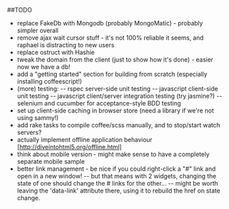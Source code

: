 ##TODO
- replace FakeDb with Mongodb (probably MongoMatic) - probably simpler overall
- remove ajax wait cursor stuff - it's not 100% reliable it seems, and raphael is distracting to new users
- replace ostruct with Hashie
- tweak the domain from the client (just to show how it's done) - easier now we have a db!
- add a "getting started" section for building from scratch (especially installing coffeescript!)
- (more) testing:
-- rspec server-side unit testing
-- javascript client-side unit testing
-- javascript client/server integration testing (try jasmine?)
-- selenium and cucumber for acceptance-style BDD testing
- set up client-side caching in browser store (need a library if we're not using sammy!)
- add rake tasks to compile coffee/scss manually, and to stop/start watch servers?
- actually implement offline application behaviour [http://diveintohtml5.org/offline.html]
- think about mobile version - might make sense to have a completely separate mobile sample
- better link management - be nice if you could right-click a "#" link and open in a new window!
-- but that means with 2 widgets, changing the state of one should change the # links for the other...
-- might be worth leaving the 'data-link' attribute there, using it to rebuild the href on state change.
